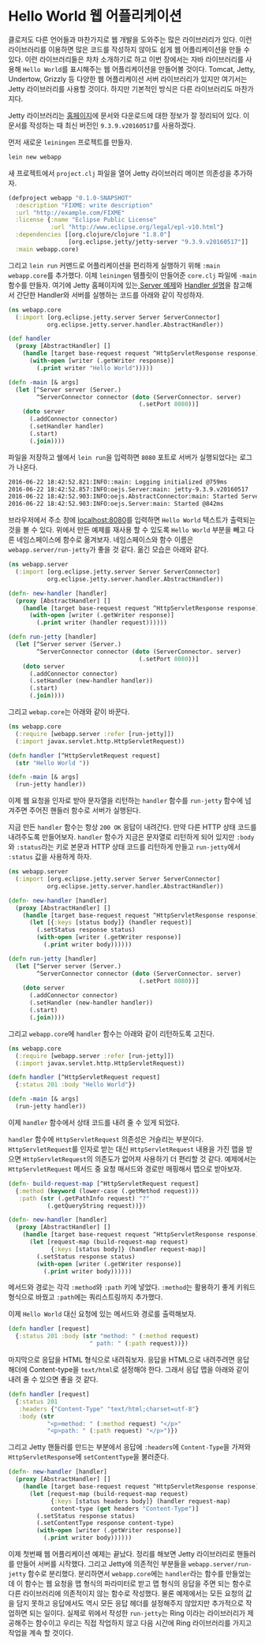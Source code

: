 # Hello World 웹 어플리케이션

클로저도 다른 언어들과 마찬가지로 웹 개발을 도와주는 많은 라이브러리가 있다. 이런 라이브러리를 이용하면 많은 코드를 작성하지 않아도 쉽게 웹 어플리케이션을 만들 수 있다. 이런 라이브러리들은 차차 소개하기로 하고 이번 장에서는 자바 라이브러리를 사용해 `Hello World`를 표시해주는 웹 어플리케이션을 만들어볼 것이다. Tomcat, Jetty, Undertow, Grizzly 등 다양한 웹 어플리케이션 서버 라이브러리가 있지만 여기서는 Jetty 라이브러리를 사용할 것이다. 하지만 기본적인 방식은 다른 라이브러리도 마찬가지다.

Jetty 라이브러리는 [홈페이지](http://www.eclipse.org/jetty/)에 문서와 다운로드에 대한 정보가 잘 정리되어 있다. 이 문서를 작성하는 때 최신 버전인 `9.3.9.v20160517`를 사용하겠다. 

먼저 새로운 `leiningen` 프로젝트를 만들자.

```bash
lein new webapp
```

새 프로젝트에서 `project.clj` 파일을 열어 Jetty 라이브러리 메이븐 의존성을 추가하자.

```clojure
(defproject webapp "0.1.0-SNAPSHOT"
  :description "FIXME: write description"
  :url "http://example.com/FIXME"
  :license {:name "Eclipse Public License"
            :url "http://www.eclipse.org/legal/epl-v10.html"}
  :dependencies [[org.clojure/clojure "1.8.0"]
                 [org.eclipse.jetty/jetty-server "9.3.9.v20160517"]]
  :main webapp.core)
```

그리고 `lein run` 커맨드로 어플리케이션을 편리하게 실행하기 위해 `:main webapp.core`를 추가했다.
이제 `leiningen` 템플릿이 만들어준 `core.clj` 파일에 `-main` 함수를 만들자.
여기에 Jetty 홈페이지에 있는[ Server 예제](http://www.eclipse.org/jetty/documentation/9.3.9.v20160517/quick-start-configure.html#_jetty_ioc_xml_format)와 [Handler 설명](http://www.eclipse.org/jetty/documentation/9.3.9.v20160517/jetty-handlers.html#handler-api)을 참고해서 간단한 Handler와 서버를 실행하는 코드를 아래와 같이 작성하자.

```clojure
(ns webapp.core
  (:import [org.eclipse.jetty.server Server ServerConnector]
           org.eclipse.jetty.server.handler.AbstractHandler))

(def handler
  (proxy [AbstractHandler] []
    (handle [target base-request request ^HttpServletResponse response]
      (with-open [writer (.getWriter response)]
        (.print writer "Hello World")))))

(defn -main [& args]
  (let [^Server server (Server.)
        ^ServerConnector connector (doto (ServerConnector. server)
                                     (.setPort 8080))]
    (doto server
      (.addConnector connector)
      (.setHandler handler)
      (.start)
      (.join))))
```

파일을 저장하고 쉘에서 `lein run`을 입력하면 `8080` 포트로 서버가 실행되었다는 로그가 나온다.

```bash
2016-06-22 18:42:52.821:INFO::main: Logging initialized @759ms
2016-06-22 18:42:52.857:INFO:oejs.Server:main: jetty-9.3.9.v20160517
2016-06-22 18:42:52.903:INFO:oejs.AbstractConnector:main: Started ServerConnector@f68f0dc{HTTP/1.1,[http/1.1]}{0.0.0.0:8080}
2016-06-22 18:42:52.903:INFO:oejs.Server:main: Started @842ms
```

브라우저에서 주소 창에 [localhost:8080](http://localhost:8080)를 입력하면 `Hello World` 텍스트가 출력되는 것을 볼 수 있다.
위에서 만든 예제를 재사용 할 수 있도록 `Hello World` 부분을 빼고 다른 네임스페이스에 함수로 옮겨보자. 
네임스페이스와 함수 이름은 `webapp.server/run-jetty`가 좋을 것 같다. 옮긴 모습은 아래와 같다.

```clojure
(ns webapp.server
  (:import [org.eclipse.jetty.server Server ServerConnector]
           org.eclipse.jetty.server.handler.AbstractHandler))

(defn- new-handler [handler]
  (proxy [AbstractHandler] []
    (handle [target base-request request ^HttpServletResponse response]
      (with-open [writer (.getWriter response)]
        (.print writer (handler request))))))

(defn run-jetty [handler]
  (let [^Server server (Server.)
        ^ServerConnector connector (doto (ServerConnector. server)
                                     (.setPort 8080))]
    (doto server
      (.addConnector connector)
      (.setHandler (new-handler handler))
      (.start)
      (.join))))
```

그리고 `webap.core`는 아래와 같이 바꾼다.

```clojure
(ns webapp.core
  (:require [webapp.server :refer [run-jetty]])
  (:import javax.servlet.http.HttpServletRequest))

(defn handler [^HttpServletRequest request]
  (str "Hello World "))

(defn -main [& args]
  (run-jetty handler))
```

이제 웹 요청을 인자로 받아 문자열을 리턴하는 `handler` 함수를 `run-jetty` 함수에 넘겨주면 주어진 핸들러 함수로 서버가 실행된다. 

지금 만든 `handler` 함수는 항상 `200 OK` 응답이 내려간다. 만약 다른 HTTP 상태 코드를 내려주도록 만들어보자. `handler` 함수가 지금은 문자열로 리턴하게 되어 있지만 `:body`와 `:status`라는 키로 본문과 HTTP 상태 코드를 리턴하게 만들고 `run-jetty`에서 `:status` 값을 사용하게 하자.

```clojure
(ns webapp.server
  (:import [org.eclipse.jetty.server Server ServerConnector]
           org.eclipse.jetty.server.handler.AbstractHandler))

(defn- new-handler [handler]
  (proxy [AbstractHandler] []
    (handle [target base-request request ^HttpServletResponse response]
      (let [{:keys [status body]} (handler request)]
        (.setStatus response status)
        (with-open [writer (.getWriter response)]
          (.print writer body))))))

(defn run-jetty [handler]
  (let [^Server server (Server.)
        ^ServerConnector connector (doto (ServerConnector. server)
                                     (.setPort 8080))]
    (doto server
      (.addConnector connector)
      (.setHandler (new-handler handler))
      (.start)
      (.join))))
```

그리고 `webapp.core`에 `handler` 함수는 아래와 같이 리턴하도록 고친다.

```clojure
(ns webapp.core
  (:require [webapp.server :refer [run-jetty]])
  (:import javax.servlet.http.HttpServletRequest))

(defn handler [^HttpServletRequest request]
  {:status 201 :body "Hello World"})

(defn -main [& args]
  (run-jetty handler))
```

이제 `handler` 함수에서 상태 코드를 내려 줄 수 있게 되었다.

`handler` 함수에 `HttpServletRequest` 의존성은 거슬리는 부분이다. `HttpServletRequest`를 인자로 받는 대신 `HttpServletRequest` 내용을 가진 맵을 받으면 `HttpServletRequest`의 의존도가 없어져 사용하기 더 편리할 것 같다. 예제에서는 `HttpServletRequest` 메서드 중 요청 매서드와 경로만 매핑해서 맵으로 받아보자.

```clojure
(defn- build-request-map [^HttpServletRequest request]
  {:method (keyword (lower-case (.getMethod request)))
   :path (str (.getPathInfo request) "?"
           (.getQueryString request))})

(defn- new-handler [handler]
  (proxy [AbstractHandler] []
    (handle [target base-request request ^HttpServletResponse response]
      (let [request-map (build-request-map request)
            {:keys [status body]} (handler request-map)]
        (.setStatus response status)
        (with-open [writer (.getWriter response)]
          (.print writer body))))))
```

메서드와 경로는 각각 `:method`와 `:path` 키에 넣었다. `:method`는 활용하기 좋게 키워드 형식으로 바꿨고 `:path`에는 쿼리스트링까지 추가했다.

이제 `Hello World` 대신 요청에 있는 메서드와 경로를 출력해보자.

```clojure
(defn handler [request]
  {:status 201 :body (str "method: " (:method request)
                       " path: " (:path request))})
```

마지막으로 응답을 HTML 형식으로 내려줘보자. 응답을 HTML으로 내려주려면 응답 해더에 Content-type을 `text/html`로 설정해야 한다. 그래서 응답 맵을 아래와 같이 내려 줄 수 있으면 좋을 것 같다.


```clojure
(defn handler [request]
  {:status 201
   :headers {"Content-Type" "text/html;charset=utf-8"}
   :body (str
           "<p>method: " (:method request) "</p>"
           "<p>path: " (:path request) "</p>")})
```

그리고 Jetty 핸들러를 만드는 부분에서 응답에 `:headers`에 `Content-Type`을 가져와 `HttpServletResponse`에 `setContentType`을 불러준다.

```clojure
(defn- new-handler [handler]
  (proxy [AbstractHandler] []
    (handle [target base-request request ^HttpServletResponse response]
      (let [request-map (build-request-map request)
            {:keys [status headers body]} (handler request-map)
            content-type (get headers "Content-Type")]
        (.setStatus response status)
        (.setContentType response content-type)
        (with-open [writer (.getWriter response)]
          (.print writer body))))))
```

이제 첫번째 웹 어플리케이션 예제는 끝났다. 정리를 해보면 Jetty 라이브러리로 핸들러를 만들어 서버를 시작했다. 그리고 Jetty에 의존적인 부분들을 `webapp.server/run-jetty` 함수로 분리했다. 분리하면서 `webapp.core`에는 `handler`라는 함수를 만들었는데 이 함수는 웹 요청을 맵 형식의 파라미터로 받고 맵 형식의 응답을 주면 되는 함수로 다른 라이브러리에 의존적이지 않는 함수로 작성했다. 물론 예제에서는 모든 요청의 값을 담지 못하고 응답에서도 역시 모든 응답 헤더를 설정해주지 않았지만 추가적으로 작업하면 되는 일이다. 실제로 위에서 작성한 `run-jetty`는 Ring 이라는 라이브러리가 제공해주는 함수이고 우리는 직접 작업하지 않고 다음 시간에 Ring 라이브러리를 가지고 작업을 계속 할 것이다.

